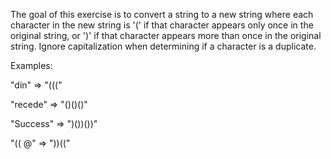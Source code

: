 The goal of this exercise is to convert a string to a new string 
where each character in the new string is '(' if that character appears 
only once in the original string, or ')' if that character appears more 
than once in the original string. Ignore capitalization when determining 
if a character is a duplicate.

Examples:

"din" => "((("

"recede" => "()()()"

"Success" => ")())())"

"(( @" => "))(("
